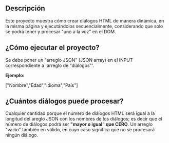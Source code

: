<h2>Descripción</h2>
<p>Este proyecto muestra cómo crear diálogos HTML de manera dinámica, en la misma página y ejecutándolos secuencialmente, considerando que solo se podrá tener y procesar "uno a la vez" en el DOM.</p>

<h2>¿Cómo ejecutar el proyecto?</h2>
<p>Se debe poner un "arreglo JSON" (JSON array) en el INPUT correspondiente a 'arreglo de "diálogos"'.</p>
<p><strong>Ejemplo:</strong></p>
["Nombre","Edad","Idioma","País"]
<h2>¿Cuántos diálogos puede procesar?</h2>
<p>Cualquier cantidad porque el número de diálogos HTML será igual a la longitud del areglo JSON con los nombres de los diálogos; es decir que el número de diálogos podrá ser <strong>"mayor o igual" que CERO</strong>. Un arreglo "vacío" también en válido, en cuyo caso significa que no se procesará ningún diálogo.</p>
